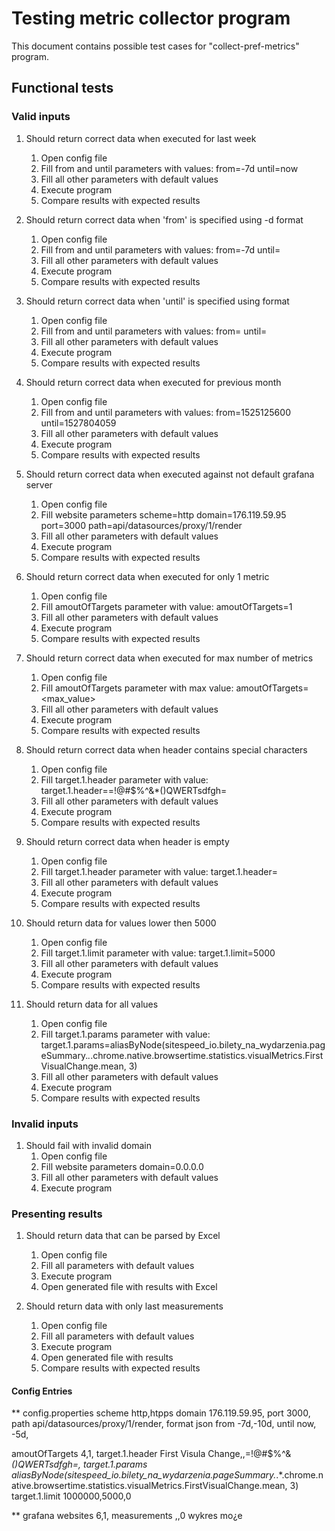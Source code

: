 # Testing metric collector program

This document contains possible test cases for "collect-pref-metrics" program.

## Functional tests

### Valid inputs

1. Should return correct data when executed for last week
	1. Open config file
	2. Fill from and until parameters with values: 
		from=-7d
		until=now
	3. Fill all other parameters with default values
	4. Execute program
	5. Compare results with expected results
 
2. Should return correct data when 'from' is specified using -<day>d format
	1. Open config file
	2. Fill from and until parameters with values: 
		from=-7d
		until=<timestamp>
	3. Fill all other parameters with default values
	4. Execute program
	5. Compare results with expected results

3. Should return correct data when 'until' is specified using <timestamp> format
	1. Open config file
	2. Fill from and until parameters with values: 
		from=<timestamp>
		until=<timestamp>
	3. Fill all other parameters with default values
	4. Execute program
	5. Compare results with expected results

4. Should return correct data when executed for previous month
	1. Open config file
	2. Fill from and until parameters with values: 
		from=1525125600
		until=1527804059
	3. Fill all other parameters with default values
	4. Execute program
	5. Compare results with expected results

5. Should return correct data when executed against not default grafana server
	1. Open config file
	2. Fill website parameters
		scheme=http
		domain=176.119.59.95
		port=3000
		path=api/datasources/proxy/1/render
	3. Fill all other parameters with default values
	4. Execute program
	5. Compare results with expected results

6. Should return correct data when executed for only 1 metric
	1. Open config file
	2. Fill amoutOfTargets parameter with value: 
		amoutOfTargets=1
	3. Fill all other parameters with default values
	4. Execute program
	5. Compare results with expected results

7. Should return correct data when executed for max number of metrics
	1. Open config file
	2. Fill amoutOfTargets parameter with max value: 
		amoutOfTargets=<max_value>
	3. Fill all other parameters with default values
	4. Execute program
	5. Compare results with expected results

8. Should return correct data when header contains special characters
	1. Open config file
	2. Fill target.1.header parameter with value: 
		target.1.header==!@#$%^&*()QWERTsdfgh=
	3. Fill all other parameters with default values
	4. Execute program
	5. Compare results with expected results

9. Should return correct data when header is empty
	1. Open config file
	2. Fill target.1.header parameter with value: 
		target.1.header=
	3. Fill all other parameters with default values
	4. Execute program
	5. Compare results with expected results

10. Should return data for values lower then 5000
	1. Open config file
	2. Fill target.1.limit parameter with value: 
		target.1.limit=5000
	3. Fill all other parameters with default values
	4. Execute program
	5. Compare results with expected results

11. Should return data for all values
	1. Open config file
	2. Fill target.1.params parameter with value: 
		target.1.params=aliasByNode(sitespeed_io.bilety_na_wydarzenia.pageSummary.*.*.chrome.native.browsertime.statistics.visualMetrics.FirstVisualChange.mean, 3)
	3. Fill all other parameters with default values
	4. Execute program
	5. Compare results with expected results

### Invalid inputs

1. Should fail with invalid domain
	1. Open config file
	2. Fill website parameters
		domain=0.0.0.0
	3. Fill all other parameters with default values
	4. Execute program

### Presenting results

1. Should return data that can be parsed by Excel
	1. Open config file
	2. Fill all parameters with default values
	3. Execute program
	4. Open generated file with results with Excel

2. Should return data with only last measurements
	1. Open config file
	2. Fill all parameters with default values
	3. Execute program
	4. Open generated file with results
	5. Compare results with expected results


#### Config Entries
** config.properties
scheme		http,htpps
domain		176.119.59.95,<other-valid-grafana-ip>
port		3000,<other-valid-grafana-port>
path		api/datasources/proxy/1/render,<other-valid-grafana-path>
format		json
from		-7d,-10d,<timestamp>
until		now, -5d,<timestamp>


amoutOfTargets	4,1,<MAX>
target.1.header	First Visula Change,,=!@#$%^&*()QWERTsdfgh=,
target.1.params	aliasByNode(sitespeed_io.bilety_na_wydarzenia.pageSummary.*.*.chrome.native.browsertime.statistics.visualMetrics.FirstVisualChange.mean, 3)
target.1.limit	1000000,5000,0

** grafana
websites 	6,1,<MAX>
measurements	<average-week>,<max>,0
wykres mo¿e 
